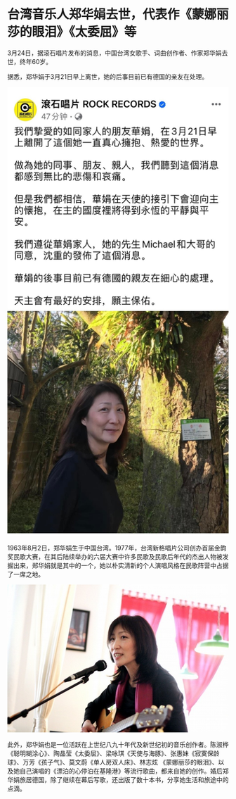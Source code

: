 # 台湾音乐人郑华娟去世，代表作《蒙娜丽莎的眼泪》《太委屈》等

3月24日，据滚石唱片发布的消息，中国台湾女歌手、词曲创作者、作家郑华娟去世，终年60岁。

据悉，郑华娟于3月21日早上离世，她的后事目前已有德国的亲友在处理。

![b918bb014207d8f1c0ffc04bd92ee0f8.jpg](https://raw.githubusercontent.com/qqhsx/qqnews_image/main/2024/03/24/台湾音乐人郑华娟去世，代表作《蒙娜丽莎的眼泪》《太委屈》等/b918bb014207d8f1c0ffc04bd92ee0f8.jpg)

1963年8月2日，郑华娟生于中国台湾。1977年，台湾新格唱片公司创办首届金韵奖民歌大赛，在其后陆续举办的六届大赛中许多民歌及民歌后年代的杰出人物被发掘出来，郑华娟就是其中的一个，她以朴实清新的个人演唱风格在民歌阵营中占据了一席之地。

![0b5b1b1476920cbce6cfe4c7442d79a7.jpg](https://raw.githubusercontent.com/qqhsx/qqnews_image/main/2024/03/24/台湾音乐人郑华娟去世，代表作《蒙娜丽莎的眼泪》《太委屈》等/0b5b1b1476920cbce6cfe4c7442d79a7.jpg)

此外，郑华娟也是一位活跃在上世纪八九十年代及新世纪初的音乐创作者。陈淑桦《聪明糊涂心》、陶晶莹《太委屈》、梁咏琪《天使与海豚》、张惠妹《寂寞保龄球》、万芳《孩子气》、莫文蔚《单人房双人床》、林志炫
《蒙娜丽莎的眼泪》、以及她自己演唱的《漂泊的心停泊在基隆港》等流行歌曲，都来自她的创作。婚后郑华娟旅居德国，除了继续在幕后写歌，还出版了数十本书，分享她生活和旅途中的点滴。

